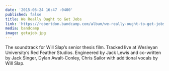 ```yaml
---
date: '2015-05-24 16:47 -0400'
published: false
title: We Really Ought to Get Jobs
link: 'https://robertdon.bandcamp.com/album/we-really-ought-to-get-jobs'
media: bandcamp
image: getajob.jpg
---
```

The soundtrack for Will Slap’s senior thesis film. Tracked live at Wesleyan University’s Red Feather Studios. Engineered by Jack Lewis and co-written by Jack Singer, Dylan Awalt-Conley, Chris Sailor with additional vocals by Will Slap.
